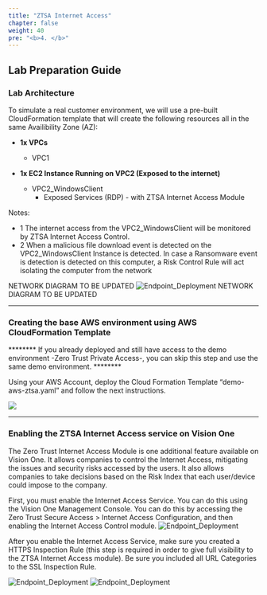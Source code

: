 ```yaml
---
title: "ZTSA Internet Access"
chapter: false
weight: 40
pre: "<b>4. </b>"
---
```

## Lab Preparation Guide

### Lab Architecture
To simulate a real customer environment, we will use a pre-built CloudFormation template that will create the following resources all in the same Availibility Zone (AZ):

* <b>1x VPCs</b>
    - VPC1

* <b>1x EC2 Instance Running on VPC2 (Exposed to the internet)</b>
    * VPC2_WindowsClient
        * Exposed Services (RDP) - with ZTSA Internet Access Module

Notes:
* 1 The internet access from the VPC2_WindowsClient will be monitored by ZTSA Internet Access Control.
* 2 When a malicious file download event is detected on the VPC2_WindowsClient Instance is detected. In case a Ransomware event is detection is detected on this computer, a Risk Control Rule will act isolating the computer from the network 

NETWORK DIAGRAM TO BE UPDATED
![Endpoint_Deployment](/images/ztsa-diagram.png) 
NETWORK DIAGRAM TO BE UPDATED

---

### Creating the base AWS environment using AWS CloudFormation Template

******** If you already deployed and still have access to the demo environment -Zero Trust Private Access-, you can skip this step and use the same demo environment. ********

Using your AWS Account, deploy the Cloud Formation Template “demo-aws-ztsa.yaml” and follow the next instructions. 

<a href="https://console.aws.amazon.com/cloudformation/home#/stacks/new?stackName=ZTSAWorkshop&templateURL=https://visionone.s3.us-west-1.amazonaws.com/demo-aws-ztsa.yaml" target="_blank"><img src="https://cdn.rawgit.com/buildkite/cloudformation-launch-stack-button-svg/master/launch-stack.svg" /></a>


---

### Enabling the ZTSA Internet Access service on Vision One
The Zero Trust Internet Access Module is one additional feature available on Vision One. It allows companies to control the Internet Access, mitigating the issues and security risks accessed by the users. It also allows companies to take decisions based on the Risk Index that each user/device could impose to the company.

First, you must enable the Internet Access Service. You can do this using the Vision One Management Console. You can do this by accessing the Zero Trust Secure Access > Internet Access Configuration, and then enabling the Internet Access Control module.
![Endpoint_Deployment](/images/ztsa-internetaccess.png) 

After you enable the Internet Access Service, make sure you created a HTTPS Inspection Rule (this step is required in order to give full visibility to the ZTSA Internet Access module).
Be sure you included all URL Categories to the SSL Inspection Rule.

![Endpoint_Deployment](/images/ztsa-ssl1.png) 
![Endpoint_Deployment](/images/ztsa-ssl2.png) 
